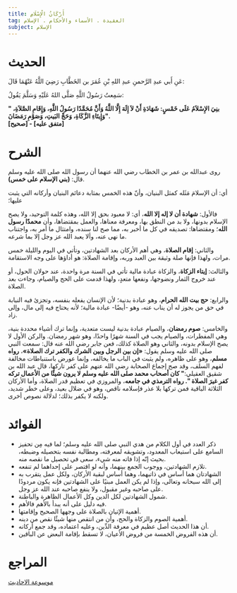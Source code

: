 ```yaml
---
title: أَرْكَانُ الْإِسْلَامِ
tag: العقيدة . الأسماء والأحكام . الإسلام 
subject: الإسلام
---
```


# الحديث

<Box>

  عَنِ أَبي عبدِ الرَّحمنِ عبدِ اللهِ بْنِ عُمَرَ بن الخَطَّابِ رَضِيَ اللَّهُ عَنْهُمَا قَالَ:
  
  سَمِعتُ رَسُولُ اللَّهِ صَلَّى اللهُ عَلَيْهِ وَسَلَّمَ يَقُولُ: 
  
  **" بنِيَ الإِسْلاَمُ عَلَى خَمْسٍ: شَهَادَةِ أَنْ لاَ إِلَهَ إِلَّا اللَّهُ وَأَنَّ مُحَمَّدًا رَسُولُ اللَّهِ، وَإِقَامِ الصَّلاَةِ، وَإِيتَاءِ الزَّكَاةِ، وَحَجِّ البَيتِ، وَصَوْمِ رَمَضَانَ".  
  [صحيح] - [متفق عليه]**

</Box>

# الشرح

<Box>

  روى عبدالله بن عمر بن الخطاب رضي الله عنهما أن رسول الله صلى الله عليه وسلم قال: **(بني الإسلام على خمس)**.

  أي: أن الإسلامَ مَثَله كمثل البنيان، وأنّ هذه الخمس بمثابة دعائم البنيان وأركانه التي يثبت عليها؛ 

  فالأول: **شهادة أن لا إله إلا الله**، أي: لا معبود بحق إلا الله، وهذه كلمة التوحيد، ولا يصح الإسلام بدونها، ولا بد من النطق بها، ومعرفة معناها، والعمل بمقتضاها، وأن **محمدًا رسول الله**؛ ومقتضاها: تصديقه في كل ما أخبر به، مما صح لنا سنده، وامتثال ما أمر به، واجتناب ما نهى عنه، وألا يعبد الله عز وجل إلا بما شرعه. 

  والثاني: **إقام الصلاة**، وهي أهم الأركان بعد الشهادتين، وتأتي في اليوم والليلة خمس مرات، ولهذا فإنها صلة وثيقة بين العبد وربه، وإقامة الصلاة: هو أداؤها على وجه الاستقامة. 

  والثالث: **إيتاء الزكاة**، والزكاة عبادة مالية تأتي في السنة مرة واحدة، عند حولان الحول، أو عند خروج الثمار ونضوجها، ونفعها متعدٍ، ولهذا قدمت على الحج والصيام، وجاءت بعد الصلاة. 

  والرابع: **حج بيت الله الحرام**، وهو عبادة بدنية؛ لأن الإنسان يفعله بنفسه، وتجزئ فيه النيابة في حق من يجوز له أن يناب عنه، وهو -أيضًا- عبادة مالية؛ لأنه يحتاج فيه إلى مال، وإلى زاد. 

  والخامس: **صوم رمضان**، والصيام عبادة بدنية ليست متعدية، وإنما ترك أشياء محددة بنية، وهي المفطرات، والصيام يجب في السنة شهرًا واحدًا، وهو شهر رمضان. والركن الأول لا يصح الإسلام بدونه، والثاني وهو الصلاة كذلك، فعن جابر رضي الله عنه قال: سمعت النبي صلى الله عليه وسلم يقول: **«إن بين الرجل وبين الشرك والكفر ترك الصلاة»**، **رواه مسلم**، وهو على ظاهره، ولم يثبت في الباب ما يخالفه، وإنما عورض باستنباطات مخالفة لفهم السلف، وقد صح إجماع الصحابة رضي الله عنهم على كفر تاركها، قال عبد الله بن شقيق العقيلي:**" كان أصحاب محمد صلى الله عليه وسلم لا يرون شيئًا من الأعمال تركه كفر غيرَ الصلاة ". رواه الترمذي في جامعه**، والمروزي في تعظيم قدر الصلاة، وأما الأركان الثلاثة الباقية فمن تركها بلا عذر فإسلامه ناقص، وهو في ضلال بعيد، وعلى خطر شديد، ولكنه لا يكفر بذلك؛ لدلالة نصوص أخرى.

</Box>

# الفوائد

<Box>

  * ذكر العدد في أول الكلام من هدي النبي صلى الله عليه وسلم؛ لما فيه مِن تحفيز السامع على استيعاب المعدود، وتشويقه لمعرفته، ومطالبة نفسه بتحصيله وضبطه، بحيث إنّه إذا فاته منه شيء، سعى في تحصيل ما نقصه منه. 
  * تلازم الشهادتين، ووجوب الجمع بينهما، وأنه لو اقتصر على إحداهما لم تنفعه. 
  * الشهادتان هما أساس في ذاتيهما، وهما أساس لبقية الأركان، ولكل عمل يتقرب به إلى الله سبحانه وتعالى، وإذا لم يكن العمل مبنيًا على الشهادتين فإنه يكون مردودًا على صاحبه وغير مقبول، ولا ينفع صاحبه عند الله عز وجل. 
  * شمول الشهادتين لكل الدين وكل الأعمال الظاهرة والباطنة. 
  * فيه دليل على أنه يبدأ بالأهم فالأهم. 
  * أهمية الإتيان بالصلاة على وجهها الصحيح وإقامتها. 
  * أهمية الصوم والزكاة والحج، وأن من انتقص منها شيئًا نقص من دينه. 
  * أن هذا الحديث أصل عظيم في معرفة الدِّين، وعليه اعتماده، وقد جمع أركانه. 
  * أن هذه الفروض الخمسة من فروض الأعيان، لا تسقط بإقامة البعض عن الباقين.


</Box>

# المراجع

<Sources>

   [موسوعة الاحاديث](https://hadeethenc.com/ar/browse/hadith/65000#:~:text=%D8%A8%D9%86%D9%8A%20%D8%A7%D9%84%D8%A7%D8%B3%D9%84%D8%A7%D9%85%20%D8%B9%D9%84%D9%8A%20%D8%AE%D9%85%D8%B3%20%D8%B4%D9%87%D8%A7%D8%AF%D8%A9%20%D8%A7%D9%86%20%D9%84%D8%A7%20%D8%A7%D9%84%D9%87%20%D8%A7%D9%84%D8%A7%20%D8%A7%D9%84%D9%84%D9%87%20%D9%88%D8%A7%D9%86%20%D9%85%D8%AD%D9%85%D8%AF%D8%A7%20%D8%B1%D8%B3%D9%88%D9%84%20%D8%A7%D9%84%D9%84%D9%87%20%D9%88%D8%A7%D9%82%D8%A7%D9%85%20%D8%A7%D9%84%D8%B5%D9%84%D8%A7%D8%A9%20%D9%88%D8%A7%D9%8A%D8%AA%D8%A7%D8%A1%20%D8%A7%D9%84%D8%B2%D9%83%D8%A7%D8%A9%20%D9%88%D8%AD%D8%AC%20%D8%A7%D9%84%D8%A8%D9%8A%D8%AA%20%D9%88%D8%B5%D9%88%D9%85%20%D8%B1%D9%85%D8%B6%D8%A7%D9%86)
   
  </Sources>